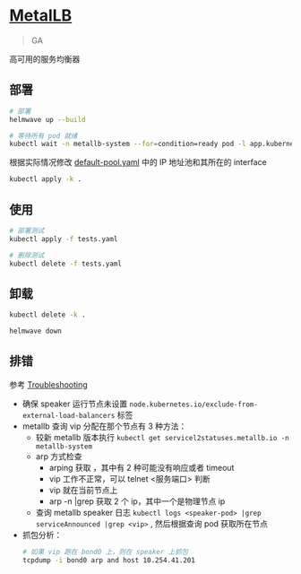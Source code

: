 # [MetalLB](https://metallb.universe.tf/)

> GA

高可用的服务均衡器

## 部署

```sh
# 部署 
helmwave up --build

# 等待所有 pod 就绪
kubectl wait -n metallb-system --for=condition=ready pod -l app.kubernetes.io/instance=metallb
```

根据实际情况修改 [default-pool.yaml](default-pool.yaml) 中的 IP 地址池和其所在的 interface

```sh
kubectl apply -k .
```

## 使用

```bash
# 部署测试
kubectl apply -f tests.yaml

# 删除测试
kubectl delete -f tests.yaml
```

## 卸载

```sh 
kubectl delete -k .

helmwave down
```

## 排错

参考 [Troubleshooting](https://metallb.io/troubleshooting/)

- 确保 speaker 运行节点未设置 `node.kubernetes.io/exclude-from-external-load-balancers` 标签
- metallb 查询 vip 分配在那个节点有 3 种方法：
  - 较新 metallb 版本执行 `kubectl get servicel2statuses.metallb.io -n metallb-system`
  - arp 方式检查
    - arping <vip> 获取 <mac>，其中有 2 种可能没有响应或者 timeout
    - vip 工作不正常，可以 telnet <vip> <服务端口> 判断
    - vip 就在当前节点上
    - arp -n |grep <mac> 获取 2 个 ip，其中一个是物理节点 ip
  - 查询 metallb speaker 日志 `kubectl logs <speaker-pod> |grep serviceAnnounced |grep <vip>` , 然后根据查询 pod 获取所在节点
- 抓包分析：
  ```bash
  # 如果 vip 跑在 bond0 上，则在 speaker 上抓包
  tcpdump -i bond0 arp and host 10.254.41.201
  ```